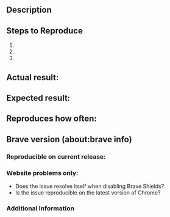 <!-- Have you searched for similar issues? Before submitting this issue, please check the open issues and add a note before logging a new issue. 

NOTE THAT THIS IS THE REPOSITORY FOR THE UPCOMING VERSION OF BRAVE. SEE [browser-laptop](https://github.com/brave/browser-laptop)FOR THE CURRENT PRODUCTION VERSION OF BRAVE ON MACOS, WINDOWS AND LINUX.

PLEASE USE THE TEMPLATE BELOW TO PROVIDE INFORMATION ABOUT THE ISSUE. 
INSUFFICIENT INFO WILL GET THE ISSUE CLOSED. IT WILL ONLY BE REOPENED AFTER SUFFICIENT INFO IS PROVIDED-->

## Description 
<!--Provide a brief description of the issue-->


## Steps to Reproduce
<!--Please add a series of steps to reproduce the issue-->

   1. 
   2. 
   3. 

## Actual result:
<!--Please add screenshots if needed-->


## Expected result:


## Reproduces how often: 
<!--[Easily reproduced/Intermittent issue/No steps to reproduce]-->


## Brave version (about:brave info) 
<!--Please use the clipboard button in about:brave and paste the complete information here-->


### Reproducible on current release:
<!--Does the issue reproduce on browser-laptop version as well? -->


### Website problems only:  
- Does the issue resolve itself when disabling Brave Shields? 
- Is the issue reproducible on the latest version of Chrome? 

### Additional Information
<!--Any additional information, related issues, extra QA steps, configuration or data that might be necessary to reproduce the issue-->
